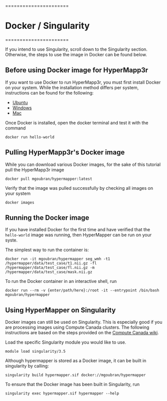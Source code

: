 ======================
# Docker / Singularity
======================

If you intend to use Singularity, scroll down to the Singularity section. Otherwise, the steps to use the image in Docker can be found below.

## Before using Docker image for HyperMapp3r

If you want to use Docker to run HyperMapp3r, you must first install Docker on your system. While the installation method differs per system, instructions can be found for the following:

- [Ubuntu](https://docs.docker.com/install/linux/docker-ce/ubuntu/)
- [Windows](https://docs.docker.com/docker-for-windows/install/)
- [Mac](https://docs.docker.com/docker-for-mac/)

Once Docker is installed, open the docker terminal and test it with the command

    docker run hello-world


## Pulling HyperMapp3r's Docker image

While you can download various Docker images, for the sake of this tutorial pull the HyperMapp3r image

    docker pull mgoubran/hypermapper:latest

Verify that the image was pulled successfully by checking all images on your system

    docker images


## Running the Docker image

If you have installed Docker for the first time and have verified that the `hello-world` image was running, then HyperMapper can be run on your syste.

The simplest way to run the container is:

    docker run -it mgoubran/hypermapper seg_wmh -t1 /hypermapper/data/test_case/t1.nii.gz -fl /hypermapper/data/test_case/fl.nii.gz -m /hypermapper/data/test_case/mask.nii.gz

To run the Docker container in an interactive shell, run

    docker run --rm -v {enter/path/here}:/root -it --entrypoint /bin/bash mgoubran/hypermapper



## Using HyperMapper on Singularity

Docker images can still be used on Singularity. This is especially good if you are processing images using Compute Canada clusters. The following instructions are based on the steps provided on the [Compute Canada wiki](https://docs.computecanada.ca/wiki/Singularity).

Load the specific Singularity module you would like to use.

    module load singularity/3.5

Although hypermapper is stored as a Docker image, it can be built in singularity by calling:

    singularity build hypermapper.sif docker://mgoubran/hypermapper

To ensure that the Docker image has been built in Singularity, run

    singularity exec hypermapper.sif hypermapper --help


